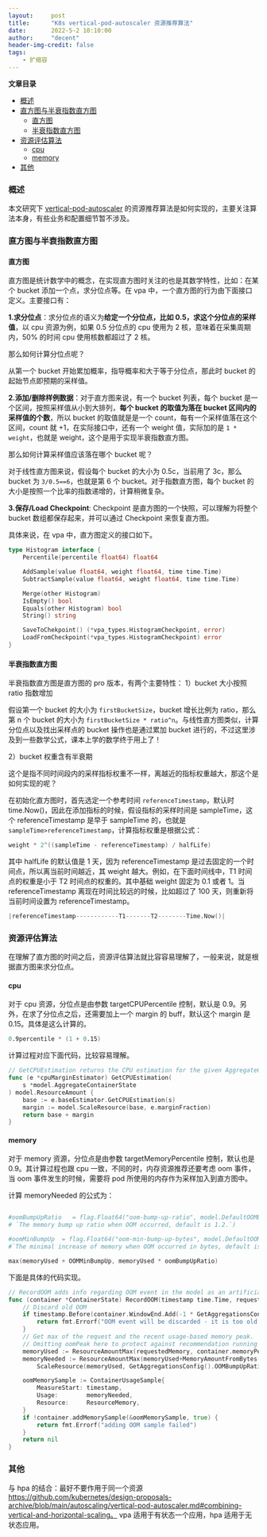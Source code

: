```yaml
---
layout:     post
title:      "K8s vertical-pod-autoscaler 资源推荐算法"
date:       2022-5-2 10:10:00
author:     "decent"
header-img-credit: false
tags:
    - 扩缩容
---
```


**文章目录**

- [概述](#概述)
- [直方图与半衰指数直方图](#直方图与半衰指数直方图)
	- [直方图](#直方图)
	- [半衰指数直方图](#半衰指数直方图)
- [资源评估算法](#资源评估算法)
	- [cpu](#cpu)
	- [memory](#memory)
- [其他](#其他)


### 概述
本文研究下 [vertical-pod-autoscaler](https://github.com/kubernetes/design-proposals-archive/blob/main/autoscaling/vertical-pod-autoscaler.md) 的资源推荐算法是如何实现的，主要关注算法本身，有些业务和配置细节暂不涉及。

### 直方图与半衰指数直方图

#### 直方图

直方图是统计数学中的概念，在实现直方图时关注的也是其数学特性，比如：在某个 bucket 添加一个点，求分位点等。在 vpa 中，一个直方图的行为由下面接口定义。主要接口有：

**1.求分位点**：求分位点的语义为**给定一个分位点，比如 0.5，求这个分位点的采样值**，以 cpu 资源为例，如果 0.5 分位点的 cpu 使用为 2 核，意味着在采集周期内，50% 的时间 cpu 使用核数都超过了 2 核。 

那么如何计算分位点呢？

从第一个 bucket 开始累加概率，指导概率和大于等于分位点，那此时 bucket 的起始节点即预期的采样值。

**2.添加/删除样例数据**：对于直方图来说，有一个 bucket 列表，每个 bucket 是一个区间，按照采样值从小到大排列，**每个 bucket 的取值为落在 bucket 区间内的采样值的个数**，所以 bucket 的取值就是是一个 count，每有一个采样值落在这个区间，count 就 +1，在实际接口中，还有一个 weight 值，实际加的是 `1 * weight`，也就是 weight，这个是用于实现半衰指数直方图。

那么如何计算采样值应该落在哪个 bucket 呢？

对于线性直方图来说，假设每个 bucket 的大小为 0.5c，当前用了 3c，那么 bucket 为 `3/0.5==6`，也就是第 6 个 bucket。对于指数直方图，每个 bucket 的大小是按照一个比率的指数递增的，计算稍微复杂。

**3.保存/Load Checkpoint**:  Checkpoint 是直方图的一个快照，可以理解为将整个 bucket 数组都保存起来，并可以通过 Checkpoint 来恢复直方图。


具体来说，在 vpa 中，直方图定义的接口如下。
```go
type Histogram interface {
	Percentile(percentile float64) float64

	AddSample(value float64, weight float64, time time.Time)
	SubtractSample(value float64, weight float64, time time.Time)

	Merge(other Histogram)
	IsEmpty() bool
	Equals(other Histogram) bool
	String() string

	SaveToChekpoint() (*vpa_types.HistogramCheckpoint, error)
	LoadFromCheckpoint(*vpa_types.HistogramCheckpoint) error
}
```

#### 半衰指数直方图

半衰指数直方图是直方图的 pro 版本，有两个主要特性：
1）bucket 大小按照 ratio 指数增加

假设第一个 bucket 的大小为 `firstBucketSize`，bucket 增长比例为 ratio，那么第 n 个 bucket 的大小为 `firstBucketSize * ratio^n`。与线性直方图类似，计算分位点以及找出采样点的 bucket 操作也是通过累加 bucket 进行的，不过这里涉及到一些数学公式，课本上学的数学终于用上了！
  
2）bucket 权重含有半衰期

这个是指不同时间段内的采样指标权重不一样，离越近的指标权重越大，那这个是如何实现的呢？

在初始化直方图时，首先选定一个参考时间 `referenceTimestamp`，默认时 time.Now()，因此在添加指标的时候，假设指标的采样时间是 sampleTime，这个 referenceTimestamp 是早于 sampleTime 的，也就是 `sampleTime>referenceTimestamp`，计算指标权重是根据公式：

```s
weight * 2^((sampleTime - referenceTimestamp) / halfLife)
```
其中 halfLife 的默认值是 1 天，因为 referenceTimestamp 是过去固定的一个时间点，所以离当前时间越近，其 weight 越大。例如，在下面时间线中，T1 时间点的权重是小于 T2 时间点的权重的。其中基础 weight 固定为 0.1 或者 1。当 referenceTimestamp 离现在时间比较远的时候，比如超过了 100 天，则重新将当前时间设置为 referenceTimestamp。
```s
|referenceTimestamp------------T1-------T2--------Time.Now()|
```

### 资源评估算法
在理解了直方图的时间之后，资源评估算法就比容容易理解了，一般来说，就是根据直方图来求分位点。
#### cpu
对于 cpu 资源，分位点是由参数 targetCPUPercentile 控制，默认是 0.9。另外，在求了分位点之后，还需要加上一个 margin 的 buff，默认这个 margin 是 0.15。具体是这么计算的。
```s
0.9percentile * (1 + 0.15)
```
计算过程对应下面代码，比较容易理解。
```go
// GetCPUEstimation returns the CPU estimation for the given AggregateContainerState.
func (e *cpuMarginEstimator) GetCPUEstimation(
	s *model.AggregateContainerState
) model.ResourceAmount {
	base := e.baseEstimator.GetCPUEstimation(s)
	margin := model.ScaleResource(base, e.marginFraction)
	return base + margin
}
```

#### memory
对于 memory 资源，分位点是由参数 targetMemoryPercentile 控制，默认也是 0.9。其计算过程也跟 cpu 一致，不同的时，内存资源推荐还要考虑 oom 事件，当 oom 事件发生的时候，需要将 pod 所使用的内存作为采样加入到直方图中。

计算 memoryNeeded 的公式为：
```s

#oomBumpUpRatio   = flag.Float64("oom-bump-up-ratio", model.DefaultOOMBumpUpRatio, 
# `The memory bump up ratio when OOM occurred, default is 1.2.`)

#oomMinBumpUp  = flag.Float64("oom-min-bump-up-bytes", model.DefaultOOMMinBumpUp, 
#`The minimal increase of memory when OOM occurred in bytes, default is 100 * 1024 * 1024`)

max(memoryUsed + OOMMinBumpUp, memoryUsed * oomBumpUpRatio)
```
下面是具体的代码实现。

```go
// RecordOOM adds info regarding OOM event in the model as an artificial memory sample.
func (container *ContainerState) RecordOOM(timestamp time.Time, requestedMemory ResourceAmount) error {
	// Discard old OOM
	if timestamp.Before(container.WindowEnd.Add(-1 * GetAggregationsConfig().MemoryAggregationInterval)) {
		return fmt.Errorf("OOM event will be discarded - it is too old (%v)", timestamp)
	}
	// Get max of the request and the recent usage-based memory peak.
	// Omitting oomPeak here to protect against recommendation running too high on subsequent OOMs.
	memoryUsed := ResourceAmountMax(requestedMemory, container.memoryPeak)
	memoryNeeded := ResourceAmountMax(memoryUsed+MemoryAmountFromBytes(GetAggregationsConfig().OOMMinBumpUp),
		ScaleResource(memoryUsed, GetAggregationsConfig().OOMBumpUpRatio))

	oomMemorySample := ContainerUsageSample{
		MeasureStart: timestamp,
		Usage:        memoryNeeded,
		Resource:     ResourceMemory,
	}
	if !container.addMemorySample(&oomMemorySample, true) {
		return fmt.Errorf("adding OOM sample failed")
	}
	return nil
}
```

### 其他

与 hpa 的结合：最好不要作用于同一个资源 https://github.com/kubernetes/design-proposals-archive/blob/main/autoscaling/vertical-pod-autoscaler.md#combining-vertical-and-horizontal-scaling。
vpa 适用于有状态一个应用，hpa 适用于无状态应用。